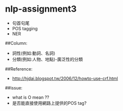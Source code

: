 # nlp-assignment3

* 句首句尾
* POS tagging
* NER

##Column:
* 詞性(例如:動詞、名詞)
* 分類(例如:人物、地點)-廣泛性的分類

##Reference:
* http://hjdai.blogspot.tw/2006/12/howto-use-crf.html

##issue:
* what is O mean ??
* 是否能直接使用網路上提供的POS tag?
